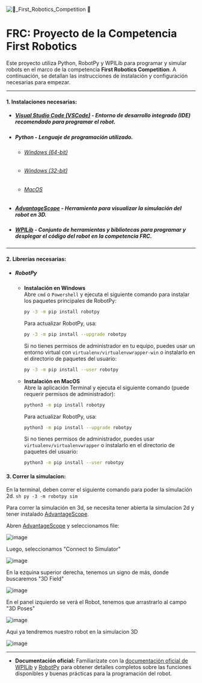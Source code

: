 ![🤖_First_Robotics_Competition 🤖](https://github.com/user-attachments/assets/39f5a98f-c73c-4e32-a243-6d8547711742)

# FRC: Proyecto de la Competencia First Robotics

Este proyecto utiliza Python, RobotPy y WPILib para programar y simular robots en el marco de la competencia **First Robotics Competition**. A continuación, se detallan las instrucciones de instalación y configuración necesarias para empezar.

---

#### 1. Instalaciones necesarias:

- ##### [Visual Studio Code (VSCode)](https://code.visualstudio.com/docs/?dv=win) - Entorno de desarrollo integrado (IDE) recomendado para programar el robot.
- ##### Python - Lenguaje de programación utilizado.

  - ###### [Windows (64-bit)](https://www.python.org/ftp/python/3.12.0/python-3.12.0-amd64.exe)
  - ###### [Windows (32-bit)](https://www.python.org/ftp/python/3.12.0/python-3.12.0.exe)
  - ###### [MacOS](https://www.python.org/ftp/python/3.12.0/python-3.12.0-macos11.pkg)

- ##### [AdvantageScope](https://github.com/Mechanical-Advantage/AdvantageScope/releases/tag/v3.2.1) - Herramienta para visualizar la simulación del robot en 3D.

- ##### [WPILib](https://docs.wpilib.org/en/stable/docs/zero-to-robot/wpilib-setup.html) - Conjunto de herramientas y bibliotecas para programar y desplegar el código del robot en la competencia FRC.

---

#### 2. Librerías necesarias:

- ##### RobotPy

  - **Instalación en Windows**  
    Abre `cmd` o `Powershell` y ejecuta el siguiente comando para instalar los paquetes principales de RobotPy:

    ```sh
    py -3 -m pip install robotpy
    ```

    Para actualizar RobotPy, usa:

    ```sh
    py -3 -m pip install --upgrade robotpy
    ```

    Si no tienes permisos de administrador en tu equipo, puedes usar un entorno virtual con `virtualenv/virtualenvwrapper-win` o instalarlo en el directorio de paquetes del usuario:

    ```sh
    py -3 -m pip install --user robotpy
    ```

  - **Instalación en MacOS**  
    Abre la aplicación Terminal y ejecuta el siguiente comando (puede requerir permisos de administrador):
    ```sh
    python3 -m pip install robotpy
    ```
    Para actualizar RobotPy, usa:
    ```sh
    python3 -m pip install --upgrade robotpy
    ```
    Si no tienes permisos de administrador, puedes usar `virtualenv/virtualenvwrapper` o instalarlo en el directorio de paquetes del usuario:
    ```sh
    python3 -m pip install --user robotpy
    ```

#### 3. Correr la simulacion:

  En la terminal, deben correr el siguiente comando para poder la simulación 2d.
    ```sh
    py -3 -m robotpy sim
    ```

  Para correr la simulación en 3d, se necesita tener abierta la simulacion 2d y tener instalado [AdvantageScope](https://github.com/Mechanical-Advantage/AdvantageScope/releases/tag/v3.2.1).

  Abren [AdvantageScope](https://github.com/Mechanical-Advantage/AdvantageScope/releases/tag/v3.2.1) y seleccionamos file:

  ![image](https://github.com/user-attachments/assets/aa5e583f-3958-4ae7-8d0e-36e5825a87a0)

  Luego, seleccionamos "Connect to Simulator"

  ![image](https://github.com/user-attachments/assets/a7b0c565-813c-490a-ab5f-b64c5f88412d)

 En la ezquina superior derecha, tenemos un signo de más, donde buscaremos "3D Field"

 ![image](https://github.com/user-attachments/assets/c73172ae-0747-4f05-a859-c1fde1747986)

 En el panel izquierdo se verá el Robot, tenemos que arrastrarlo al campo "3D Poses"

 ![image](https://github.com/user-attachments/assets/34dd0b63-d87c-4cee-9d7c-899c492bba71)

Aqui ya tendremos nuestro robot en la simulacion 3D

![image](https://github.com/user-attachments/assets/bb8bafd5-005b-4be5-88ef-d9f45c559b89)


---

- **Documentación oficial:** Familiarízate con la [documentación oficial de WPILib](https://docs.wpilib.org/en/stable/) y [RobotPy](https://robotpy.readthedocs.io/en/stable/) para obtener detalles completos sobre las funciones disponibles y buenas prácticas para la programación del robot.
